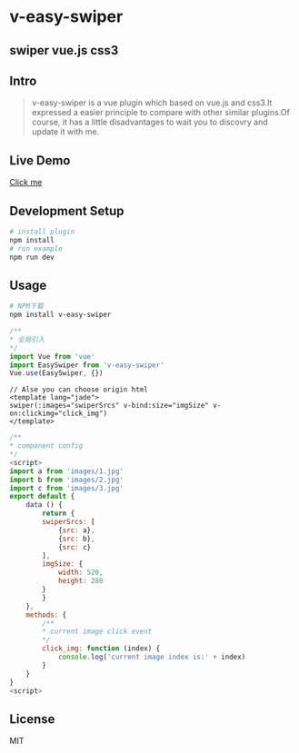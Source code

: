 # v-easy-swiper

 swiper vue.js css3
---

## Intro
> v-easy-swiper is a vue plugin which based on vue.js and css3.It expressed a easier principle to compare with other similar plugins.Of course, it has a little disadvantages to wait you to discovry and update it with me.

## Live Demo
[Click me](https://wxhthx.github.io/v-easy-swiper/ "swiper") 

## Development Setup
``` bash
# install plugin
npm install 
# run example
npm run dev
```

## Usage
```bash
# NPM下载
npm install v-easy-swiper
```

```javascript
/**
* 全局引入
*/
import Vue from 'vue'
import EasySwiper from 'v-easy-swiper'
Vue.use(EasySwiper, {})
```

```JADE
// Alse you can choose origin html
<template lang="jade">
swiper(:images="swiperSrcs" v-bind:size="imgSize" v-on:clickimg="click_img")
</template>
```

```javascript
/**
* component config
*/
<script>
import a from 'images/1.jpg'
import b from 'images/2.jpg'
import c from 'images/3.jpg'
export default {
    data () {
        return {
        swiperSrcs: [
            {src: a},
            {src: b},
            {src: c}
        ],
        imgSize: {
            width: 520,
            height: 280
        }
        }
    },
    methods: {
        /**
        * current image click event
        */
        click_img: function (index) {
            console.log('current image index is:' + index)
        }
    }
}
<script>
```

## License
MIT

